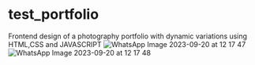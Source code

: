 # test_portfolio
Frontend design of a photography portfolio with dynamic variations using HTML,CSS and JAVASCRIPT 
![WhatsApp Image 2023-09-20 at 12 17 47](https://github.com/mlsoumika05/photography_portfolio/assets/134679466/5565d00c-6271-4800-8bfa-72c10493c870)
![WhatsApp Image 2023-09-20 at 12 17 48](https://github.com/mlsoumika05/photography_portfolio/assets/134679466/1c2bc9a7-fefa-4cd2-9040-50d2dc265504)
